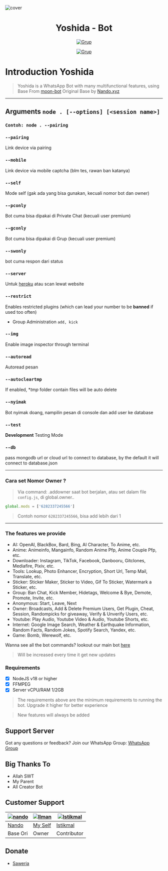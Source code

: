 ![cover](https://telegra.ph/file/2152713035f2ca8ea60e2.jpg)

<h1 align="center">Yoshida - Bot</h1>

<p align="center">
<a href="https://wa.me/62882007855266"><img title="Grup" src="https://img.shields.io/badge/Contact to Owner-black.svg?style=for-the-badge&logo=whatsapp"></a>
</p>
<p align="center">
<a href="https://chat.whatsapp.com/HnoKcpzYsKE5y0thEM060h"><img title="Grup" src="https://img.shields.io/badge/Grup WhatsApp Yoshida Bot-green.svg?style=for-the-badge&logo=whatsapp"></a>

# Introduction Yoshida
> Yoshida is a WhatsApp Bot with many multifunctional features, using Base From [moon-bot](https://github.com/rifnd/moon-bot) Original Base by [Nando.xyz](https://github.com/rifnd)

---------

## Arguments `node . [--options] [<session name>]`
### `Contoh: node . --pairing`

### `--pairing`
Link device via pairing

### `--mobile`
Link device via mobile captcha (blm tes, rawan ban katanya)

### `--self`
Mode self (gak ada yang bisa gunakan, kecuali nomor bot dan owner)

### `--pconly`
Bot cuma bisa dipakai di Private Chat (kecuali user premium)

### `--gconly`
Bot cuma bisa dipakai di Grup (kecuali user premium)

### `--swonly`
bot cuma respon dari status

### `--server`
Untuk [heroku](https://heroku.com/) atau scan lewat website

### `--restrict`
Enables restricted plugins (which can lead your number to be **banned** if used too often)

* Group Administration `add, kick`

### `--img`
Enable image inspector through terminal

### `--autoread`
Autoread pesan

### `--autocleartmp`
If enabled, **tmp* folder contain files will be auto delete

### `--nyimak`
Bot nyimak doang, nampilin pesan di console dan add user ke database

### `--test`
**Development** Testing Mode

### `--db`
pass mongodb url or cloud url to connect to database, by the default it will connect to database.json

---------

### Cara set Nomor Owner ?

> Via command: .addowner saat bot berjalan, atau set dalam file `config.js`, di global.owner..
```js
global.mods = ['6282337245566']
```
> Contoh nomor `6282337245566`, bisa add lebih dari 1

---------

### The features we provide
- AI: OpenAI, BlackBox, Bard, Bing, AI Character, To Anime, etc.
- Anime: Animeinfo, Mangainfo, Random Anime Pfp, Anime Couple Pfp, etc.
- Downloader: Instagram, TikTok, Facebook, Danbooru, Gitclones, Mediafire, Pixiv, etc.
- Tools: Lookup, Photo Enhancer, Encryption, Short Url, Temp Mail, Translate, etc.
- Sticker: Sticker Maker, Sticker to Video, Gif To Sticker, Watermark a Sticker, etc.
- Group: Ban Chat, Kick Member, Hidetags, Welcome & Bye, Demote, Promote, Invite, etc.
- Anonymous: Start, Leave, Next
- Owner: Broadcasts, Add & Delete Premium Users, Get Plugin, Cheat, Session, Randompicks for giveaway, Verify & Unverify Users, etc.
- Youtube: Play Audio, Youtube Video & Audio, Youtube Shorts, etc.
- Internet: Google Image Search, Weather & Earthquake Information, Random Facts, Random Jokes, Spotify Search, Yandex, etc.
- Game: Bomb, Werewolf, etc.

Wanna see all the bot commands? lookout our main bot [here](https://wa.me/62882007855266)
> Will be increased every time it get new updates

### Requirements

- [x] NodeJS v18 or higher
- [x] FFMPEG
- [x] Server vCPU/RAM 1/2GB

> The requirements above are the minimum requirements to running the bot. Upgrade it higher for better experience

> New features will always be added

## Support Server
Got any questions or feedback? Join our WhatsApp Group: [WhatsApp Group](https://chat.whatsapp.com/HnoKcpzYsKE5y0thEM060h)

## Big Thanks To 
- Allah SWT
- My Parent
- All Creator Bot


## Customer Support
 [![nando](https://github.com/rifnd.png?size=100)](https://github.com/rifnd) | [![Ilman](https://github.com/Adixshnzz.png?size=100)](https://github.com/Adixshnzz) | [![Istikmal](https://github.com/BochilGaming.png?size=100)](https://github.com/BochilGaming)
----|----|----
[Nando](https://github.com/rifnd) | [My Self](https://github.com/Adixshnzz) | [Istikmal](https://github.com/BochilGaming)
 Base Ori | Owner | Contributor

## Donate
- [Saweria](https://saweria.co/Adisptro)
